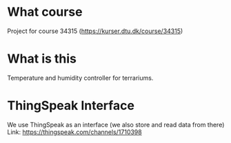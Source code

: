 # What course
Project for course 34315 (https://kurser.dtu.dk/course/34315)
# What is this
Temperature and humidity controller for terrariums.
# ThingSpeak Interface
We use ThingSpeak as an interface (we also store and read data from there)
Link: https://thingspeak.com/channels/1710398
